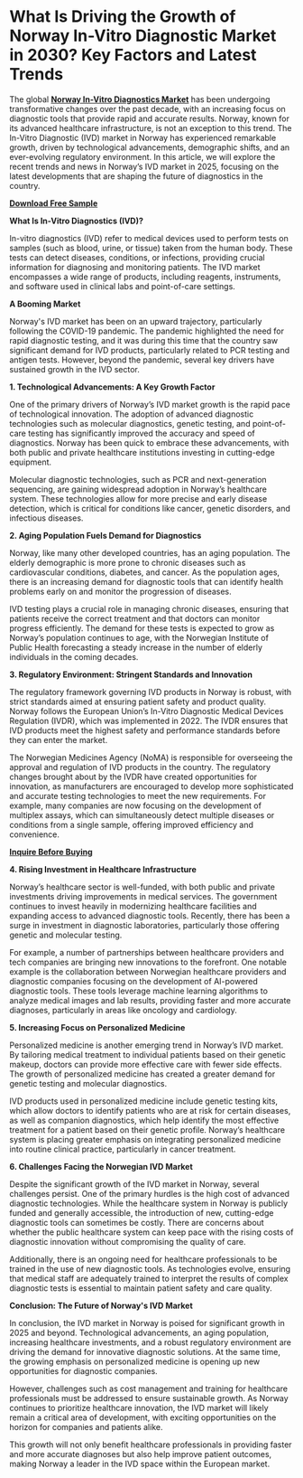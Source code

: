 # What Is Driving the Growth of Norway In-Vitro Diagnostic Market in 2030? Key Factors and Latest Trends

The global **[Norway In-Vitro Diagnostics Market](https://www.nextmsc.com/report/norway-in-vitro-diagnostic-market)** has been undergoing transformative changes over the past decade, with an increasing focus on diagnostic tools that provide rapid and accurate results. Norway, known for its advanced healthcare infrastructure, is not an exception to this trend. The In-Vitro Diagnostic (IVD) market in Norway has experienced remarkable growth, driven by technological advancements, demographic shifts, and an ever-evolving regulatory environment. In this article, we will explore the recent trends and news in Norway’s IVD market in 2025, focusing on the latest developments that are shaping the future of diagnostics in the country.

**[Download Free Sample](https://www.nextmsc.com/norway-in-vitro-diagnostic-market/request-sample)**

**What Is In-Vitro Diagnostics (IVD)?**

In-vitro diagnostics (IVD) refer to medical devices used to perform tests on samples (such as blood, urine, or tissue) taken from the human body. These tests can detect diseases, conditions, or infections, providing crucial information for diagnosing and monitoring patients. The IVD market encompasses a wide range of products, including reagents, instruments, and software used in clinical labs and point-of-care settings.

**A Booming Market**

Norway's IVD market has been on an upward trajectory, particularly following the COVID-19 pandemic. The pandemic highlighted the need for rapid diagnostic testing, and it was during this time that the country saw significant demand for IVD products, particularly related to PCR testing and antigen tests. However, beyond the pandemic, several key drivers have sustained growth in the IVD sector.

**1. Technological Advancements: A Key Growth Factor**

One of the primary drivers of Norway’s IVD market growth is the rapid pace of technological innovation. The adoption of advanced diagnostic technologies such as molecular diagnostics, genetic testing, and point-of-care testing has significantly improved the accuracy and speed of diagnostics. Norway has been quick to embrace these advancements, with both public and private healthcare institutions investing in cutting-edge equipment.

Molecular diagnostic technologies, such as PCR and next-generation sequencing, are gaining widespread adoption in Norway’s healthcare system. These technologies allow for more precise and early disease detection, which is critical for conditions like cancer, genetic disorders, and infectious diseases.

**2. Aging Population Fuels Demand for Diagnostics**

Norway, like many other developed countries, has an aging population. The elderly demographic is more prone to chronic diseases such as cardiovascular conditions, diabetes, and cancer. As the population ages, there is an increasing demand for diagnostic tools that can identify health problems early on and monitor the progression of diseases.

IVD testing plays a crucial role in managing chronic diseases, ensuring that patients receive the correct treatment and that doctors can monitor progress efficiently. The demand for these tests is expected to grow as Norway’s population continues to age, with the Norwegian Institute of Public Health forecasting a steady increase in the number of elderly individuals in the coming decades.

**3. Regulatory Environment: Stringent Standards and Innovation**

The regulatory framework governing IVD products in Norway is robust, with strict standards aimed at ensuring patient safety and product quality. Norway follows the European Union’s In-Vitro Diagnostic Medical Devices Regulation (IVDR), which was implemented in 2022. The IVDR ensures that IVD products meet the highest safety and performance standards before they can enter the market.

The Norwegian Medicines Agency (NoMA) is responsible for overseeing the approval and regulation of IVD products in the country. The regulatory changes brought about by the IVDR have created opportunities for innovation, as manufacturers are encouraged to develop more sophisticated and accurate testing technologies to meet the new requirements. For example, many companies are now focusing on the development of multiplex assays, which can simultaneously detect multiple diseases or conditions from a single sample, offering improved efficiency and convenience.

**[Inquire Before Buying](https://www.nextmsc.com/norway-in-vitro-diagnostic-market/inquire-before-buying)**

**4. Rising Investment in Healthcare Infrastructure**

Norway’s healthcare sector is well-funded, with both public and private investments driving improvements in medical services. The government continues to invest heavily in modernizing healthcare facilities and expanding access to advanced diagnostic tools. Recently, there has been a surge in investment in diagnostic laboratories, particularly those offering genetic and molecular testing.

For example, a number of partnerships between healthcare providers and tech companies are bringing new innovations to the forefront. One notable example is the collaboration between Norwegian healthcare providers and diagnostic companies focusing on the development of AI-powered diagnostic tools. These tools leverage machine learning algorithms to analyze medical images and lab results, providing faster and more accurate diagnoses, particularly in areas like oncology and cardiology.

**5. Increasing Focus on Personalized Medicine**

Personalized medicine is another emerging trend in Norway’s IVD market. By tailoring medical treatment to individual patients based on their genetic makeup, doctors can provide more effective care with fewer side effects. The growth of personalized medicine has created a greater demand for genetic testing and molecular diagnostics.

IVD products used in personalized medicine include genetic testing kits, which allow doctors to identify patients who are at risk for certain diseases, as well as companion diagnostics, which help identify the most effective treatment for a patient based on their genetic profile. Norway’s healthcare system is placing greater emphasis on integrating personalized medicine into routine clinical practice, particularly in cancer treatment.

**6. Challenges Facing the Norwegian IVD Market**

Despite the significant growth of the IVD market in Norway, several challenges persist. One of the primary hurdles is the high cost of advanced diagnostic technologies. While the healthcare system in Norway is publicly funded and generally accessible, the introduction of new, cutting-edge diagnostic tools can sometimes be costly. There are concerns about whether the public healthcare system can keep pace with the rising costs of diagnostic innovation without compromising the quality of care.

Additionally, there is an ongoing need for healthcare professionals to be trained in the use of new diagnostic tools. As technologies evolve, ensuring that medical staff are adequately trained to interpret the results of complex diagnostic tests is essential to maintain patient safety and care quality.

**Conclusion: The Future of Norway's IVD Market**

In conclusion, the IVD market in Norway is poised for significant growth in 2025 and beyond. Technological advancements, an aging population, increasing healthcare investments, and a robust regulatory environment are driving the demand for innovative diagnostic solutions. At the same time, the growing emphasis on personalized medicine is opening up new opportunities for diagnostic companies.

However, challenges such as cost management and training for healthcare professionals must be addressed to ensure sustainable growth. As Norway continues to prioritize healthcare innovation, the IVD market will likely remain a critical area of development, with exciting opportunities on the horizon for companies and patients alike.

This growth will not only benefit healthcare professionals in providing faster and more accurate diagnoses but also help improve patient outcomes, making Norway a leader in the IVD space within the European market.
